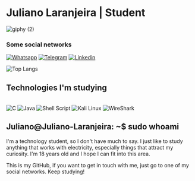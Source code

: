 # Juliano Laranjeira | Student
![giphy (2)](https://github.com/JulianoL13/JulianoL13/assets/125844980/05eabaeb-f0a3-4548-9b17-b7dbe72f7e2e)


### Some social networks

[![Whatsapp](https://img.shields.io/badge/WhatsApp-25D366?style=for-the-badge&logo=whatsapp&logoColor=white)](https://wa.link/6950mi)
[![Telegram](https://img.shields.io/badge/Telegram-2CA5E0?style=for-the-badge&logo=telegram&logoColor=white)](https://t.me/JulianoLaranjeira)
[![Linkedin](https://img.shields.io/badge/LinkedIn-0077B5?style=for-the-badge&logo=linkedin&logoColor=white)](https://www.linkedin.com/in/juliano-laranjeira-a11b43301/)

![Top Langs](https://github-readme-stats.vercel.app/api/top-langs/?username=JulianoL13&langs_count=7)

## Technologies I'm studying
<div style="display: inline_block"><br/>
<img aling="center" alt="C" src="https://img.shields.io/badge/C-00599C?style=for-the-badge&logo=c&logoColor=white"/>
<img aling="center" alt="Java" src="https://img.shields.io/badge/Java-ED8B00?style=for-the-badge&logo=openjdk&logoColor=white"/>
<img aling="center" alt="Shell Script" src="https://img.shields.io/badge/Shell_Script-121011?style=for-the-badge&logo=gnu-bash&logoColor=white"/>
<img aling="center" alt="Kali Linux" src="https://img.shields.io/badge/-Kali%20Linux-%23557C94?style=for-the-badge&logo=kalilinux&logoColor=white"/>
<img aling="center" alt="WireShark" src="https://img.shields.io/badge/-Wireshark-%231679A7?style=for-the-badge&logo=wireshark&logoColor=white"/>
</div>

## Juliano@Juliano-Laranjeira: ~$ sudo whoami
I'm a technology student, so I don't have much to say. I just like to study anything that works with electricity, especially things that attract my curiosity. I'm 18 years old and I hope I can fit into this area. 

This is my GitHub, if you want to get in touch with me, just go to one of my social networks. Keep studying!
